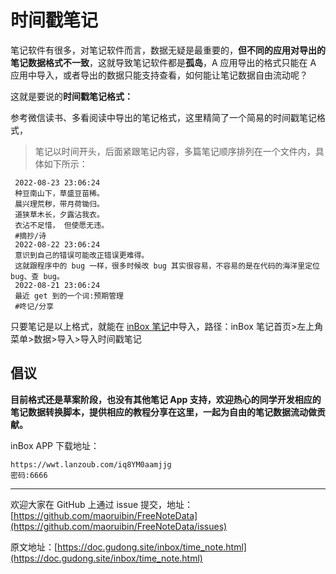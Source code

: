 # 时间戳笔记
笔记软件有很多，对笔记软件而言，数据无疑是最重要的，**但不同的应用对导出的笔记数据格式不一致**，这就导致笔记软件都是**孤岛**，A 应用导出的格式只能在 A 应用中导入，或者导出的数据只能支持查看，如何能让笔记数据自由流动呢？ 

这就是要说的**时间戳笔记格式：**

参考微信读书、多看阅读中导出的笔记格式，这里精简了一个简易的时间戳笔记格式，

> 笔记以时间开头，后面紧跟笔记内容，多篇笔记顺序排列在一个文件内，具体如下所示：

```
 2022-08-23 23:06:24
 种豆南山下，草盛豆苗稀。
 晨兴理荒秽，带月荷锄归。
 道狭草木长，夕露沾我衣。
 衣沾不足惜， 但使愿无违。
 #摘抄/诗
 2022-08-22 23:06:24
 意识到自己的错误可能改正错误更难得。
 这就跟程序中的 bug 一样，很多时候改 bug 其实很容易，不容易的是在代码的海洋里定位 bug、查 bug。
 2022-08-21 23:06:24
 最近 get 到的一个词:预期管理
 #咚记/分享 
```

只要笔记是以上格式，就能在 [inBox 笔记](https://doc.gudong.site/inbox/)中导入，路径：inBox 笔记首页>左上角菜单>数据>导入>导入时间戳笔记

## 倡议
**目前格式还是草案阶段，也没有其他笔记 App 支持，欢迎热心的同学开发相应的笔记数据转换脚本，提供相应的教程分享在这里，一起为自由的笔记数据流动做贡献。**

inBox APP 下载地址：

```
https://wwt.lanzoub.com/iq8YM0aamjjg
密码:6666
```

---

欢迎大家在 GitHub 上通过 issue 提交，地址：[https://github.com/maoruibin/FreeNoteData](https://github.com/maoruibin/FreeNoteData/issues)

原文地址：[https://doc.gudong.site/inbox/time_note.html](https://doc.gudong.site/inbox/time_note.html)
